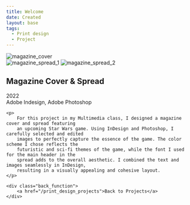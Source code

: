 ```yaml
---
title: Welcome
date: Created
layout: base
tags:
  - Print design
  - Project
---
```


<div class="project_images">
    <img src="/images/magazine_cover.jpg" alt="magazine_cover">
        <div class="spread">
            <img src="/images/magazine_spread_1.jpg" alt="magazine_spread_1">
            <img src="/images/magazine_spread_2.jpg" alt="magazine_spread_2">
        </div>
 </div>
 

 <div class="project_bio">
    <h2>Magazine Cover & Spread</h2>
    <p>
    2022
    <br>
    Adobe Indesign, Adobe Photoshop
    </p>

    <p>
        For this project in my Multimedia class, I designed a magazine cover and spread featuring 
        an upcoming Star Wars game. Using InDesign and Photoshop, I carefully selected and edited 
        images to perfectly capture the essence of the game. The color scheme I chose reflects the 
        futuristic and sci-fi themes of the game, while the font I used for the main header in the 
        spread adds to the overall aesthetic. I combined the text and images seamlessly in InDesign, 
        resulting in a visually appealing and cohesive layout.
    </p>
    
    <div class="back_function">
        <a href="/print_design_projects">Back to Projects</a>
    </div>
</div>